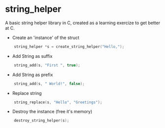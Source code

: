# string_helper

A basic string helper library in C, created as a learning exercize to get better at C.

* Create an 'instance' of the struct
``` c 
    string_helper *s = create_string_helper("Hello,");
```

* Add String as suffix 
``` c 
    string_add(s, "First ", true);
```

* Add String as prefix 
``` c 
    string_add(s, " World!", false);
```

* Replace string
``` c 
    string_replace(s, "Hello", "Greetings");
```

* Destroy the instance (free it's memory)
``` c 
    destroy_string_helper(s);
```
